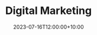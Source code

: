 ---
title: "Digital Marketing"
date: 2023-07-16T12:00:00+10:00
draft: false
featured: true
weight: 40
image: "/img/courses/course-5.jpg"
description: Designed to provide individuals with a comprehensive understanding of web development principles and practical skills. Participants will learn the fundamental concepts and technologies involved in building websites, including HTML, CSS, and JavaScript. The course covers both front-end and back-end development, equipping students with the knowledge to create interactive and dynamic web pages. By the end of the course, participants will have the necessary foundation to pursue further studies in web development or start building their own websites.
---